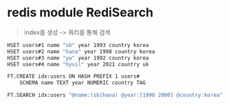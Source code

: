 # redis module RediSearch

> index를 생성 -> 쿼리를 통해 검색

```sh
HSET users#1 name "sb" year 1993 country korea
HSET users#2 name "hana" year 1998 country korea
HSET users#3 name "yw" year 1992 country korea
HSET users#4 name "hyuil" year 2021 country uk

FT.CREATE idx:users ON HASH PREFIX 1 users#
    SCHEMA name TEXT year NUMERIC country TAG

FT.SEARCH idx:users "@name:(sb|hana) @year:[1990 2000] @country:korea"
```
